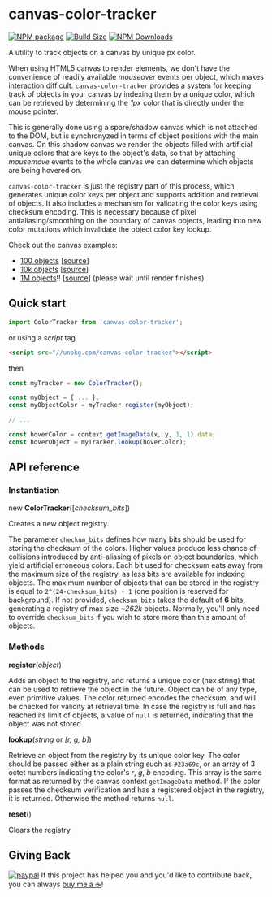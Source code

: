 canvas-color-tracker
====================

[![NPM package][npm-img]][npm-url]
[![Build Size][build-size-img]][build-size-url]
[![NPM Downloads][npm-downloads-img]][npm-downloads-url]

A utility to track objects on a canvas by unique px color.

When using HTML5 canvas to render elements, we don't have the convenience of readily available *mouseover* events per object, which makes interaction difficult.
`canvas-color-tracker` provides a system for keeping track of objects in your canvas by indexing them by a unique color, which can be retrieved by determining the *1px* color that is directly under the mouse pointer.

This is generally done using a spare/shadow canvas which is not attached to the DOM, but is synchronyzed in terms of object positions with the main canvas. On this shadow canvas we render the objects filled with artificial unique colors that are keys to the object's data, so that by attaching *mousemove* events to the whole canvas we can determine which objects are being hovered on.

`canvas-color-tracker` is just the registry part of this process, which generates unique color keys per object and supports addition and retrieval of objects. It also includes a mechanism for validating the color keys using checksum encoding. This is necessary because of pixel antialiasing/smoothing on the boundary of canvas objects, leading into new color mutations which invalidate the object color key lookup.

Check out the canvas examples:
* [100 objects](https://vasturiano.github.io/canvas-color-tracker/example/canvas-small.html) [[source](https://github.com/vasturiano/canvas-color-tracker/blob/master/example/canvas-small.html)]
* [10k objects](https://vasturiano.github.io/canvas-color-tracker/example/canvas-medium.html) [[source](https://github.com/vasturiano/canvas-color-tracker/blob/master/example/canvas-medium.html)]
* [1M objects](https://vasturiano.github.io/canvas-color-tracker/example/canvas-huge-1M.html)!! [[source](https://github.com/vasturiano/canvas-color-tracker/blob/master/example/canvas-huge-1M.html)] (please wait until render finishes)

## Quick start

```js
import ColorTracker from 'canvas-color-tracker';
```
or using a *script* tag
```html
<script src="//unpkg.com/canvas-color-tracker"></script>
```
then
```js
const myTracker = new ColorTracker();

const myObject = { ... };
const myObjectColor = myTracker.register(myObject);

// ...

const hoverColor = context.getImageData(x, y, 1, 1).data;
const hoverObject = myTracker.lookup(hoverColor);
```

## API reference

### Instantiation

new <b>ColorTracker</b>([<i>checksum_bits</i>])

Creates a new object registry. 

The parameter `checkum_bits` defines how many bits should be used for storing the checksum of the colors. Higher values produce less chance of collisions introduced by anti-aliasing of pixels on object boundaries, which yield artificial erroneous colors. Each bit used for checksum eats away from the maximum size of the registry, as less bits are available for indexing objects. The maximum number of objects that can be stored in the registry is equal to `2^(24-checksum_bits) - 1` (one position is reserved for background). If not provided, `checksum_bits` takes the default of **6** bits, generating a registry of max size *~262k* objects. Normally, you'll only need to override `checksum_bits` if you wish to store more than this amount of objects.

### Methods

<b>register</b>(<i>object</i>)

Adds an object to the registry, and returns a unique color (hex string) that can be used to retrieve the object in the future. Object can be of any type, even primitive values. The color returned encodes the checksum, and will be checked for validity at retrieval time. In case the registry is full and has reached its limit of objects, a value of `null` is returned, indicating that the object was not stored.

<b>lookup</b>(<i>string</i> or <i>[r, g, b]</i>)

Retrieve an object from the registry by its unique color key. The color should be passed either as a plain string such as `#23a69c`, or an array of 3 octet numbers indicating the color's _r_, _g_, _b_ encoding. This array is the same format as returned by the canvas context `getImageData` method. If the color passes the checksum verification and has a registered object in the registry, it is returned. Otherwise the method returns `null`.

<b>reset</b>()

Clears the registry.


## Giving Back

[![paypal](https://www.paypalobjects.com/en_US/i/btn/btn_donate_SM.gif)](https://www.paypal.com/cgi-bin/webscr?cmd=_donations&business=L398E7PKP47E8&currency_code=USD&source=url) If this project has helped you and you'd like to contribute back, you can always [buy me a ☕](https://www.paypal.com/cgi-bin/webscr?cmd=_donations&business=L398E7PKP47E8&currency_code=USD&source=url)!

[npm-img]: https://img.shields.io/npm/v/canvas-color-tracker
[npm-url]: https://npmjs.org/package/canvas-color-tracker
[build-size-img]: https://img.shields.io/bundlephobia/minzip/canvas-color-tracker
[build-size-url]: https://bundlephobia.com/result?p=canvas-color-tracker
[npm-downloads-img]: https://img.shields.io/npm/dt/canvas-color-tracker
[npm-downloads-url]: https://www.npmtrends.com/canvas-color-tracker
